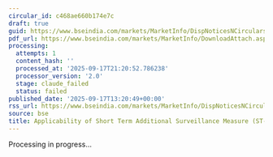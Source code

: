 ```yaml
---
circular_id: c468ae660b174e7c
draft: true
guid: https://www.bseindia.com/markets/MarketInfo/DispNoticesNCirculars.aspx?Noticeid={0073ED4F-A8B0-4560-9D0E-7B6FB8368488}&noticeno=20250917-49&dt=09/17/2025&icount=49&totcount=57&flag=0
pdf_url: https://www.bseindia.com/markets/MarketInfo/DownloadAttach.aspx?id=20250917-49&attachedId=41a53e23-6e2a-4930-a9cb-46c33bec0f0b
processing:
  attempts: 1
  content_hash: ''
  processed_at: '2025-09-17T21:20:52.786238'
  processor_version: '2.0'
  stage: claude_failed
  status: failed
published_date: '2025-09-17T13:20:49+00:00'
rss_url: https://www.bseindia.com/markets/MarketInfo/DispNoticesNCirculars.aspx?Noticeid={0073ED4F-A8B0-4560-9D0E-7B6FB8368488}&noticeno=20250917-49&dt=09/17/2025&icount=49&totcount=57&flag=0
source: bse
title: Applicability of Short Term Additional Surveillance Measure (ST-ASM)
---
```


Processing in progress...